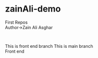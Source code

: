 # zainAli-demo
First Repos<br>
Author->Zain Ali Asghar

<br>

This is front end branch
This is main branch
<br>
Front end



